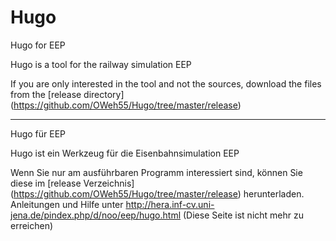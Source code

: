 # Hugo
Hugo for EEP

Hugo is a tool for the railway simulation EEP

If you are only interested in the tool and not the sources, 
download the files from the [release directory]
(https://github.com/OWeh55/Hugo/tree/master/release)

-------------------------------------------------------
Hugo für EEP

Hugo ist ein Werkzeug für die Eisenbahnsimulation EEP

Wenn Sie nur am ausführbaren Programm interessiert sind, können
Sie diese im [release Verzeichnis]
(https://github.com/OWeh55/Hugo/tree/master/release) herunterladen.
Anleitungen und Hilfe unter http://hera.inf-cv.uni-jena.de/pindex.php/d/noo/eep/hugo.html 
(Diese Seite ist nicht mehr zu erreichen)
